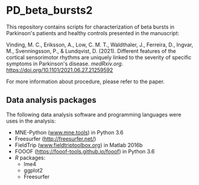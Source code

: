 # PD_beta_bursts2
This repository contains scripts for characterization of beta bursts in Parkinson's patients and healthy controls presented in the manuscript:

Vinding, M. C., Eriksson, A., Low, C. M. T., Waldthaler, J., Ferreira, D., Ingvar, M., Svenningsson, P., & Lundqvist, D. (2021). Different features of the cortical sensorimotor rhythms are uniquely linked to the severity of specific symptoms in Parkinson's disease. *medRxiv.org*. https://doi.org/10.1101/2021.06.27.21259592

For more information about procedure, please refer to the paper.

## Data analysis packages
The following data analysis software and programming languages were uses in the analysis:

* MNE-Python (www.mne.tools) in Python 3.6
* Freesurfer (http://freesurfer.net/)
* FieldTrip (www.fieldtriptoolbox.org) in Matlab 2016b
* FOOOF (https://fooof-tools.github.io/fooof) in Python 3.6
* *R* packages:
    * lme4
    * ggplot2
    * Freesurfer

